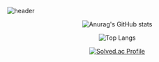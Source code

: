 ![header](https://capsule-render.vercel.app/api?type=waving&color=gradient&height=200&section=header&text=yyoungl's%20github&fontSize=60&fontColor=ffffff&fontAlign=70)



<div align="center">
  
![Anurag's GitHub stats](https://github-readme-stats.vercel.app/api?username=yyoungl&show_icons=true&theme=buefy)

</div>

<div align="center">

![Top Langs](https://github-readme-stats.vercel.app/api/top-langs/?username=yyoungl&layout=compact)

</div>

<div align="center">
  
[![Solved.ac Profile](http://mazassumnida.wtf/api/v2/generate_badge?boj=pisouz7)](https://solved.ac/pisouz7/)  

</div>
